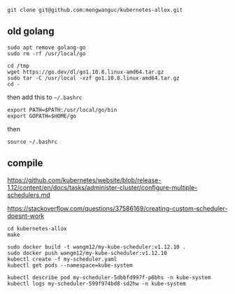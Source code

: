 ```
git clone git@github.com:mengwanguc/kubernetes-allox.git
```

## old golang

```
sudo apt remove golang-go
sudo rm -rf /usr/local/go

cd /tmp
wget https://go.dev/dl/go1.10.8.linux-amd64.tar.gz
sudo tar -C /usr/local -xzf go1.10.8.linux-amd64.tar.gz
cd -
```

then add this to `~/.bashrc`

```
export PATH=$PATH:/usr/local/go/bin
export GOPATH=$HOME/go
```

then 

```
source ~/.bashrc
```


## compile
https://github.com/kubernetes/website/blob/release-1.12/content/en/docs/tasks/administer-cluster/configure-multiple-schedulers.md


https://stackoverflow.com/questions/37586169/creating-custom-scheduler-doesnt-work

```
cd kubernetes-allox
make

sudo docker build -t wangm12/my-kube-scheduler:v1.12.10 .
sudo docker push wangm12/my-kube-scheduler:v1.12.10
kubectl create -f my-scheduler.yaml
kubectl get pods --namespace=kube-system
```

```
kubectl describe pod my-scheduler-5dbbfd997f-p6bhs -n kube-system
kubectl logs my-scheduler-599f974bd8-sd2hw -n kube-system
```